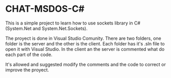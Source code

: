 # CHAT-MSDOS-C#
This is a simple project to learn how to use sockets library in C# (System.Net and System.Net.Sockets).

The proyect is done in Visual Studio Comunity.
There are two folders, one folder is the server and the other is the client. Each folder has it's .sln file to open it with Visual Studio. In the client an the server is commented what do each part of the code.

It's allowed and suggested modify the comments and the code to correct or improve the proyect.
